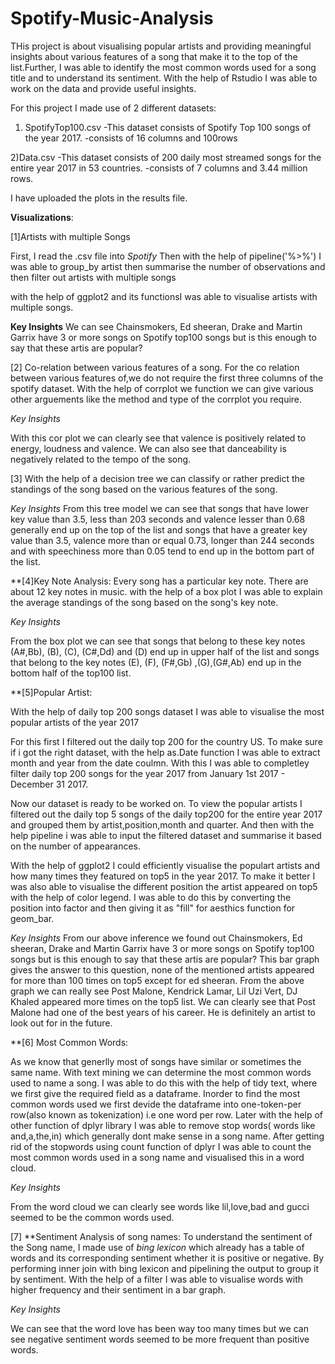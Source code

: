 # Spotify-Music-Analysis
THis project is about visualising popular artists and 
providing meaningful insights about various features 
of a song that make it to the top of the list.Further,
I was able to identify the most common words used for a song title
and to understand its sentiment.
With the help of Rstudio I was able to work on the data and provide
useful insights.

For this project I made use of 2 different datasets:
1) SpotifyTop100.csv
  -This dataset consists of Spotify Top 100 songs of the year 2017.
  -consists of 16 columns and 100rows
  
2)Data.csv
  -This dataset consists of 200 daily most streamed 
   songs for the entire year 2017 in 53 countries.
  -consists of 7 columns and 3.44 million rows.
  
 I have uploaded the plots in the results file.
  
**Visualizations**:

[1]Artists with multiple Songs

First, I read the .csv file into *Spotify*
Then with the help of pipeline('%>%') I was able to 
group_by artist then summarise the number of observations
and then filter out artists with multiple songs

with the help of ggplot2 and its functionsI was able to
visualise artists with multiple songs.
 
 **Key Insights**
 We can see Chainsmokers, Ed sheeran, Drake and Martin Garrix
 have 3 or more songs on Spotify top100 songs but is this enough 
 to say that these artis are popular? 
 
 


[2] Co-relation between various features of a song.
 For the co relation between various features of,we 
 do not require the first three columns of the spotify dataset.
 With the help of corrplot we function we can give various other 
 arguements like the method and type of the corrplot
 you require.

 *Key Insights*
 
 With this cor plot we can clearly see that valence is 
 positively related to energy, loudness and valence.
 We can also see that danceability is negatively related to 
 the tempo of the song.
 
 [3] With the help of a decision tree we can classify or rather predict
 the standings of the song based on the various features of the song.
 
  *Key Insights*
 From this tree model we can see that songs that have lower key value than 3.5,
 less than 203 seconds and valence lesser than 0.68 generally end up on the top of 
 the list and songs that have a greater key value than 3.5, valence more than or 
 equal 0.73, longer than 244 seconds and with speechiness more than 0.05 tend to
 end up in the bottom part of the list.
 

 
 **[4]Key Note Analysis:
 Every song has a particular key note. There are about
 12 key notes in music. with the help of a box plot I was 
 able to explain the average standings of the song based on
 the song's key note.
 
 *Key Insights*
 
  From the box plot we can see that songs that belong to these key notes (A#,Bb),
 (B), (C), (C#,Dd) and (D) end up in upper half of the list and songs that belong to 
 the key notes (E), (F), (F#,Gb) ,(G),(G#,Ab) end up in the bottom half of the top100
 list.

 
 **[5]Popular Artist:
 
 With the help of daily top 200 songs dataset I
 was able to visualise the most popular artists of the year 2017
 
 For this first I filtered out the daily top 200 for the country US.
 To make sure if i got the right dataset, with the help as.Date function
 I was able to extract month and year from the date coulmn.
 With this I was able to completley filter daily top 200 songs for the 
 year 2017 from January 1st 2017 - December 31 2017.
 
 Now our dataset is ready to be worked on. To view the popular artists I
 filtered out the daily top 5 songs of the daily top200 for the entire year
 2017 and grouped them by artist,position,month and quarter. And then with the help
 pipeline i was able to input the filtered dataset and summarise it based on the number of appearances.
 
 With the help of ggplot2 I could efficiently visualise the populart artists and how many times
 they featured on top5 in the year 2017. To make it better I was also able to visualise
 the different position the artist appeared on top5 with the help of
 color legend.
   I was able to do this by converting the position into factor and then
   giving it as "fill" for aesthics function for geom_bar.
   
*Key Insights*
From our above inference we found out Chainsmokers, Ed sheeran, Drake and Martin Garrix
 have 3 or more songs on Spotify top100 songs but is this enough 
 to say that these artis are popular? This bar graph gives the answer to this question, none
 of the mentioned artists appeared for more than 100 times on top5 except for ed sheeran.
 From the above graph we can really see Post Malone, Kendrick Lamar, Lil Uzi Vert,
 DJ Khaled appeared more times on the top5 list. We can clearly see that Post Malone had one
 of the best years of his career. He is definitely an artist to look out for in the future.
   
 **[6] Most Common Words:
 
As we know that generlly most of songs have similar or sometimes the same name.
With text mining we can determine the most common words used to name a song.
I was able to do this with the help of tidy text, where we first give the required
field as a dataframe. Inorder to find the most common words used we first devide
the dataframe into one-token-per row(also known as tokenization) i.e one word per
row. Later with the help of other function of dplyr library I was able to remove
stop words( words like and,a,the,in) which generally dont make sense in a song name.
After getting rid of the stopwords using count function of dplyr I was able to count
the most common words used in a song name and visualised this in a word cloud.

*Key Insights*

From the word cloud we can clearly see words like lil,love,bad and gucci seemed to be 
the common words used.


[7] **Sentiment Analysis of song names:
To understand the sentiment of the Song name, I made use of *bing lexicon* which 
already has a table of words and its corresponding sentiment whether it is positive
or negative. By performing inner join with bing lexicon and pipelining the output to
group it by sentiment. With the help of a filter I was able to visualise words with higher
frequency and their sentiment in a bar graph.

*Key Insights*

We can see that the word love has been way too many times but we can see
negative sentiment words seemed to be more frequent than positive words.




